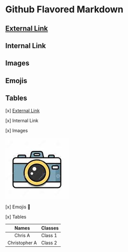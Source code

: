 
# Github Flavored Markdown

## [External Link](#External-Link) 
## Internal Link
## Images
## Emojis
## Tables

[x] [External Link](https://help.github.com/en)

[x] Internal Link

[x] Images 

[![Camera](camera.jpg)](./folder)

[x] Emojis 🍕

[x] Tables

| Names | Classes |
| :---: | :---|
| Chris A | Class 1 |
| Christopher A | Class 2 |

